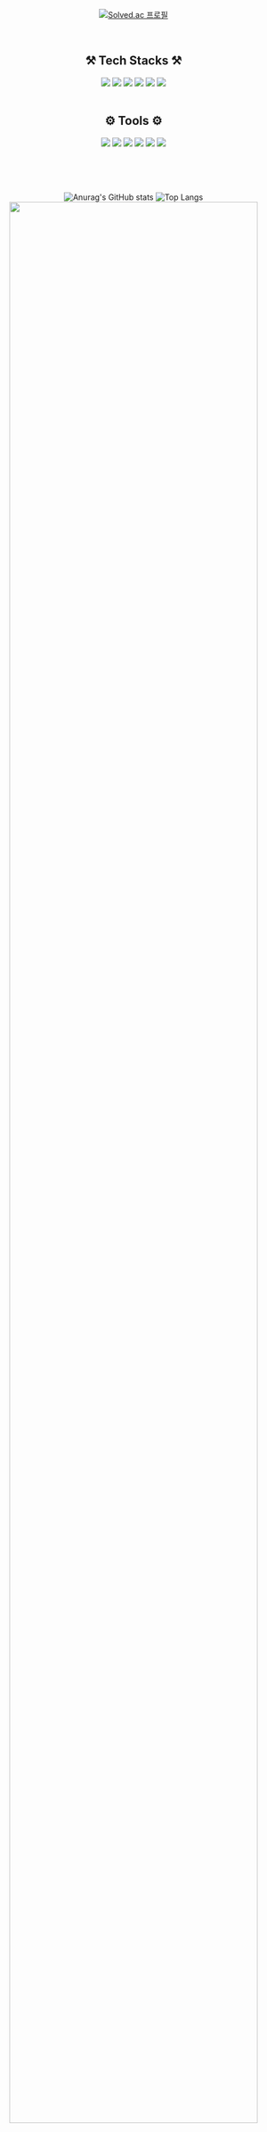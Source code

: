 <div align="center">
  
  <!--![header](https://capsule-render.vercel.app/api?type=waving&color=0:DF0101,100:0040FF&gradient&text=Hi+there👋&height=180&fontSize=60&fontAlignY=38&fontColor=ffffff)-->
  
    
  [![Solved.ac 프로필](http://mazassumnida.wtf/api/v2/generate_badge?boj=tmdwns29)](https://solved.ac/tmdwns29)</a>

  
  <br>
  
  ## ⚒ Tech Stacks ⚒
  <img src="https://img.shields.io/badge/Python-3766AB?style=for-the-badge&logo=Python&logoColor=white"/>
  <img src="https://img.shields.io/badge/C-A8B9CC.svg?style=for-the-badge&logo=C&logoColor=white"/>
  <!--img src="https://img.shields.io/badge/C++-00599C.svg?style=for-the-badge&logo=C%2B%2B&logoColor=white"/-->
  <img src="https://img.shields.io/badge/Oracle-F80000.svg?style=for-the-badge&logo=Oracle&logoColor=white"/>
  <img src="https://img.shields.io/badge/Linux-FCC624.svg?style=for-the-badge&logo=Linux&logoColor=white"/>
  <img src="https://img.shields.io/badge/Pandas-150458.svg?style=for-the-badge&logo=Pandas&logoColor=white"/>
  <img src="https://img.shields.io/badge/Numpy-013243.svg?style=for-the-badge&logo=Numpy&logoColor=white"/>
  <!--img src="https://img.shields.io/badge/Java-007396.svg?style=for-the-badge&logo=Java&logoColor=white"/-->
  <!--img src="https://img.shields.io/badge/html5-E34F26.svg?style=for-the-badge&logo=html5&logoColor=white"/-->
  <!--img src="https://img.shields.io/badge/css3-1572B6.svg?style=for-the-badge&logo=css3&logoColor=white"/-->
  <!--img src="https://img.shields.io/badge/Javascript-F7DF1E.svg?style=for-the-badge&logo=Javascript&logoColor=white"/--></a>
  
  <br>
  <br>
  
  ## ⚙ Tools ⚙
  <img src="https://img.shields.io/badge/Visual Studio Code-007ACC.svg?style=for-the-badge&logo=VisualStudioCode&logoColor=white"/></a>
  <img src="https://img.shields.io/badge/Google Colab-F9AB00.svg?style=for-the-badge&logo=GoogleColab&logoColor=white"/></a>
  <img src="https://img.shields.io/badge/PyCharm-000000.svg?style=for-the-badge&logo=PyCharm&logoColor=white"/></a>
  <img src="https://img.shields.io/badge/Visual Studio-5C2D91.svg?style=for-the-badge&logo=Visual Studio&logoColor=white"/></a>
  <img src="https://img.shields.io/badge/GitHub-181717.svg?style=for-the-badge&logo=GitHub&logoColor=white"/></a>
  <img src="https://img.shields.io/badge/Git-F05032.svg?style=for-the-badge&logo=Git&logoColor=white"/></a>

  <br>
  <br>
  <br>
  
  ![Anurag's GitHub stats](https://github-readme-stats.vercel.app/api?username=tmdwns29&show_icons=true)</a>
  ![Top Langs](http://github-readme-stats.vercel.app/api/top-langs/?username=tmdwns29&layout=compact)
  <a href="https://github.com/ashutosh00710/github-readme-activity-graph">
    <img src="https://github-readme-activity-graph.vercel.app/graph?username=tmdwns29&theme=minimal&bg_color=FFFFFF&hide_border=true&line=58A6FF&color=58A6FF" width=94%/>

</div>
